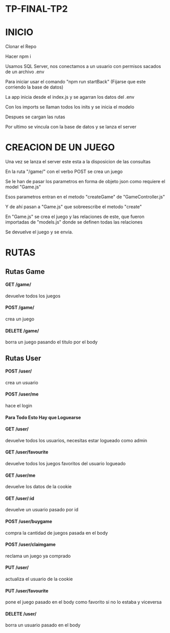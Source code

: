 # TP-FINAL-TP2


# INICIO 

Clonar el Repo

Hacer npm i

Usamos SQL Server, nos conectamos a un usuario con permisos sacados de un archivo .env

Para iniciar usar el comando "npm run startBack" (Fijarse que este corriendo la base de datos)

La app inicia desde el index.js y se agarran los datos del .env

Con los imports se llaman todos los inits y se inicia el modelo

Despues se cargan las rutas

Por ultimo se vincula con la base de datos y se lanza el server

# CREACION DE UN JUEGO

Una vez se lanza el server este esta a la disposicion de las consultas

En la ruta "/game/" con el verbo POST se crea un juego

Se le han de pasar los parametros en forma de objeto json como requiere el model "Game.js"

Esos parametros entran en el metodo "createGame" de "GameController.js"

Y de ahí pasan a "Game.js" que sobreescribe el metodo "create"

En "Game.js" se crea el juego y las relaciones de este, que fueron importadas de "models.js" donde se definen todas las relaciones

Se devuelve el juego y se envia.

# RUTAS

## Rutas Game

#### GET /game/
devuelve todos los juegos

#### POST /game/
crea un juego

#### DELETE /game/
borra un juego pasando el titulo por el body


## Rutas User

#### POST /user/
crea un usuario

#### POST /user/me
hace el login


#### Para Todo Esto Hay que Loguearse

#### GET /user/
devuelve todos los usuarios, necesitas estar logueado como admin

#### GET /user/favourite
devuelve todos los juegos favoritos del usuario logueado

#### GET /user/me
devuelve los datos de la cookie

#### GET /user/:id
devuelve un usuario pasado por id


#### POST /user/buygame
compra la cantidad de juegos pasada en el body

#### POST /user/claimgame
reclama un juego ya comprado


#### PUT /user/
actualiza el usuario de la cookie

#### PUT /user/favourite
pone el juego pasado en el body como favorito si no lo estaba y viceversa


#### DELETE /user/
borra un usuario pasado en el body